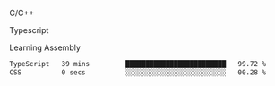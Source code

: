 <p>C/C++</p>
<p> Typescript</p>
<p>Learning Assembly</p>

<!--START_SECTION:waka-->

```txt
TypeScript   39 mins         █████████████████████████   99.72 %
CSS          0 secs          ░░░░░░░░░░░░░░░░░░░░░░░░░   00.28 %
```

<!--END_SECTION:waka-->
